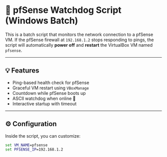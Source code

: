 # 🐶 pfSense Watchdog Script (Windows Batch)

This is a batch script that monitors the network connection to a pfSense VM. 
If the pfSense firewall at `192.168.1.2` stops responding to pings, the script will automatically **power off** and **restart** the VirtualBox VM named `pfsense`.

---

## 💡 Features

- Ping-based health check for pfSense
- Graceful VM restart using `VBoxManage`
- Countdown while pfSense boots up
- ASCII watchdog when online 🐾
- Interactive startup with timeout

---

## ⚙️ Configuration

Inside the script, you can customize:

```bat
set VM_NAME=pfsense
set PFSENSE_IP=192.168.1.2
